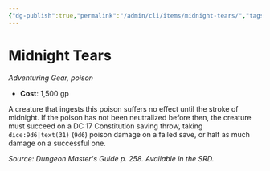 ```yaml
---
{"dg-publish":true,"permalink":"/admin/cli/items/midnight-tears/","tags":["compendium/src/5e/dmg","item/gear/poison","item/property/poison"],"updated":"2025-01-11T15:32:18.241+00:00"}
---
```


# Midnight Tears
*Adventuring Gear, poison*  

- **Cost**: 1,500 gp

A creature that ingests this poison suffers no effect until the stroke of midnight. If the poison has not been neutralized before then, the creature must succeed on a DC 17 Constitution saving throw, taking `dice:9d6|text(31)` (`9d6`) poison damage on a failed save, or half as much damage on a successful one.

*Source: Dungeon Master's Guide p. 258. Available in the SRD.*